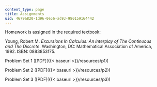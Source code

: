 ```yaml
---
content_type: page
title: Assignments
uid: 4679a820-1d96-0e56-ad93-980159164442
---
```


Homework is assigned in the required textbook:

Young, Robert M. _Excursions In Calculus: An Interplay of The Continuous and The Discrete_. Washington, DC: Mathematical Association of America, 1992. ISBN: 0883853175.

Problem Set 1 ([PDF]({{< baseurl >}}/resources/p1))

Problem Set 2 ([PDF]({{< baseurl >}}/resources/p2))

Problem Set 3 ([PDF]({{< baseurl >}}/resources/p3))